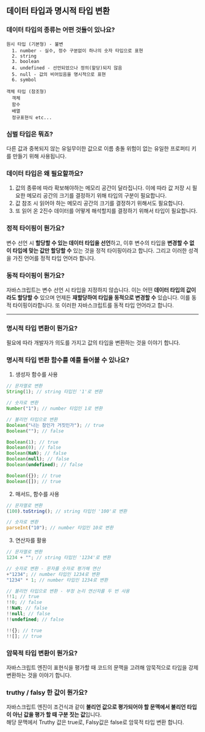## 데이터 타입과 명시적 타입 변환

### 데이터 타입의 종류는 어떤 것들이 있나요?

```
원시 타입 (기본형) - 불변
  1. number - 실수, 정수 구분없이 하나의 숫자 타입으로 표현
  2. string
  3. boolean
  4. undefined - 선언되었으나 정의(할당)되지 않음
  5. null - 값의 비어있음을 명시적으로 표현
  6. symbol
```

```
객체 타입 (참조형)
  객체
  함수
  배열
  정규표현식 etc...
```

### 심벌 타입은 뭐죠?

다른 값과 중복되지 않는 유일무이한 값으로 이름 충돌 위험이 없는 유일한 프로퍼티 키를 만들기 위해 사용됩니다.

### 데이터 타입은 왜 필요할까요?

1. 값의 종류에 따라 확보해야하는 메모리 공간이 달라집니다. 이에 따라 값 저장 시 필요한 메모리 공간의 크기를 결정하기 위해 타입의 구분이 필요합니다.
2. 값 참조 시 읽어야 하는 메모리 공간의 크기를 결정하기 위해서도 필요합니다.
3. 또 읽어 온 2진수 데이터를 어떻게 해석할지를 결정하기 위해서 타입이 필요합니다.

### 정적 타이핑이 뭔가요?

변수 선언 시 **할당할 수 있는 데이터 타입을 선언**하고, 이후 변수의 타입을 **변경할 수 없이 타입에 맞는 값만 할당할 수** 있는 것을 정적 타이핑이라고 합니다. 그리고 이러한 성격을 가진 언어를 정적 타입 언어라 합니다.

### 동적 타이핑이 뭔가요?

자바스크립트는 변수 선언 시 타입을 지정하지 않습니다. 이는 어떤 **데이터 타입의 값이라도 할당할 수** 있으며 언제든 **재할당하여 타입을 동적으로 변경할 수** 있습니다. 이를 동적 타이핑이라합니다. 또 이러한 자바스크립트를 동적 타입 언어라고 합니다.

---

### 명시적 타입 변환이 뭔가요?

필요에 따라 개발자가 의도를 가지고 값의 타입을 변환하는 것을 이야기 합니다.

### 명시적 타입 변환 함수를 예를 들어볼 수 있나요?

1. 생성자 함수를 사용

```js
// 문자열로 변환
String(1); // string 타입인 '1'로 변환

// 숫자로 변환
Number("1"); // number 타입인 1로 변환

// 불리언 타입으로 변환
Boolean("나는 참인가 거짓인가"); // true
Boolean(""); // false

Boolean(1); // true
Boolean(0); // false
Boolean(NaN); // false
Boolean(null); // false
Boolean(undefined); // false

Boolean({}); // true
Boolean([]); // true
```

2. 매서드, 함수를 사용

```js
// 문자열로 변환
(100).toString(); // string 타입인 '100'로 변환

// 숫자로 변환
parseInt("10"); // number 타입인 10로 변환
```

3. 연산자를 활용

```js
// 문자열로 변환
1234 + ""; // string 타입인 '1234'로 변환

// 숫자로 변환 - 문자를 숫자로 평가해 연산
+"1234"; // number 타입인 1234로 변환
"1234" * 1; // number 타입인 1234로 변환

// 불리언 타입으로 변환 - 부정 논리 연산자를 두 번 사용
!!1; // true
!!0; // false
!!NaN; // false
!!null; // false
!!undefined; // false

!!{}; // true
!![]; // true
```

### 암묵적 타입 변환이 뭔가요?

자바스크립트 엔진이 표현식을 평가할 때 코드의 문맥을 고려해 암묵적으로 타입을 강제 변환하는 것을 이야기 합니다.

### truthy / falsy 한 값이 뭔가요?

자바스크립트 엔진이 조건식과 같이 **불리언 값으로 평가되어야 할 문맥에서 불리언 타입이 아닌 값을 평가 할 때 구분 짓는 값**입니다.<br>
해당 문맥에서 Truthy 값은 true로, Falsy값은 false로 암묵적 타입 변환 합니다.
